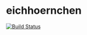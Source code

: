 # eichhoernchen
[![Build Status](https://www.travis-ci.org/PascalinDe/eichhoernchen.svg?branch=master)](https://www.travis-ci.org/PascalinDe/eichhoernchen)
